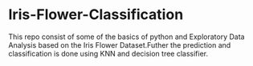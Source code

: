 # Iris-Flower-Classification
This repo consist of some of the basics of python and Exploratory Data Analysis based on the Iris Flower Dataset.Futher the prediction and classification is done using KNN and decision tree classifier.
